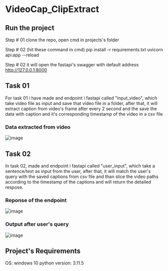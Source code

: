 # VideoCap_ClipExtract

## Run the project

Step # 01
  clone the repo, open cmd in projects's folder

Step # 02 (hit these command in cmd)
  pip install -r requirements.txt
  uvicorn api:app --reload
  
Step # 02
  it will open the fastapi's swagger with default address http://127.0.0.1:8000

## Task 01
  For task 01 i have made and endpoint i fastapi called "input_video", which take video file as input and save that video file in a folder, after that, it will extract caption from video's frame after every 2 second and the save the data with caption and it's corresponding timestamp of the video in a csv file

### Data extracted from video

![image](https://github.com/user-attachments/assets/d08c4c9e-5e9a-41de-b831-e08f3c475972)

## Task 02
  In task 02, made and endpoint i fastapi called "user_input", which take a sentence/text as input from the user, after that, it will match the user's query with the saved captions from csv file and than slice the video paths according to the timestamp of the captions and will return the detailed respose.
  
### Reponse of the endpoint

![image](https://github.com/user-attachments/assets/cac9f7d2-9c1e-4f0c-8aa4-6359322a8b83)

### Output after user's query

![image](https://github.com/user-attachments/assets/8fc597c5-09c3-48ea-b419-54880c178a8d)

## Project's Requirements

  OS: windows 10
  python version: 3.11.5


